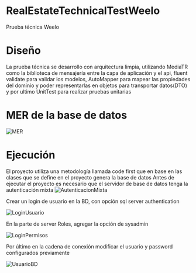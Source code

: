 # RealEstateTechnicalTestWeelo
Prueba técnica Weelo

# Diseño
La prueba técnica se desarrollo con arquitectura limpia, utilizando MediaTR como la biblioteca de mensajería entre la capa de aplicación y el api, fluent validate para validar los modelos, AutoMapper para mapear las propiedades del dominio y poder representarlas en objetos para transportar datos(DTO) y por ultimo UnitTest para realizar pruebas unitarias 

# MER de la base de datos
![MER](https://user-images.githubusercontent.com/67155415/142960955-3e3035cd-6350-4e92-bf94-64ca389e911f.PNG)
# Ejecución
El proyecto utiliza una metodología llamada code first que en base en las clases que se define en el proyecto genera la base de datos 
Antes de ejecutar el proyecto es necesario que el servidor de base de datos tenga la autenticación mixta 
![AutenticacionMixta](https://user-images.githubusercontent.com/67155415/142961295-c8100824-1123-40cc-b6f7-cd32ff80485c.PNG)

Crear un login de usuario en la BD, con opción sql server authentication

![LoginUsuario](https://user-images.githubusercontent.com/67155415/142961371-6c13c971-d89a-4091-9e10-028c0370a574.PNG)

En la parte de server Roles, agregar la opción de sysadmin

![LoginPermisos](https://user-images.githubusercontent.com/67155415/142961523-a114576c-86d1-4a8a-9ad3-45db5493c2d7.PNG)

Por último en la cadena de conexión modificar el usuario y password configurados previamente

![UsuarioBD](https://user-images.githubusercontent.com/67155415/142961612-07e20656-141b-4eb5-9dec-3fdd99b598c2.PNG)
